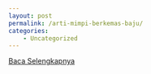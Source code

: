 ```yaml
---
layout: post
permalink: /arti-mimpi-berkemas-baju/
categories:
    - Uncategorized
---
```


[Baca Selengkapnya](/05)